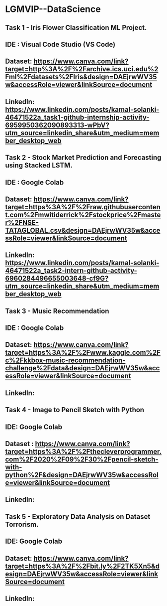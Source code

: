 # LGMVIP--DataScience

## Task 1 - Iris Flower Classification ML Project.
## IDE : Visual Code Studio (VS Code)
## Dataset: https://www.canva.com/link?target=http%3A%2F%2Farchive.ics.uci.edu%2Fml%2Fdatasets%2FIris&design=DAEjrwWV35w&accessRole=viewer&linkSource=document 
## LinkedIn: https://www.linkedin.com/posts/kamal-solanki-46471522a_task1-github-internship-activity-6959950362090893313-wPbV?utm_source=linkedin_share&utm_medium=member_desktop_web

## Task 2 - Stock Market Prediction and Forecasting using Stacked LSTM.
## IDE : Google Colab
## Dataset: https://www.canva.com/link?target=https%3A%2F%2Fraw.githubusercontent.com%2Fmwitiderrick%2Fstockprice%2Fmaster%2FNSE-TATAGLOBAL.csv&design=DAEjrwWV35w&accessRole=viewer&linkSource=document
## LinkedIn: https://www.linkedin.com/posts/kamal-solanki-46471522a_task2-intern-github-activity-6960284496655003648-cf9G?utm_source=linkedin_share&utm_medium=member_desktop_web

## Task 3 - Music Recommendation
## IDE : Google Colab
## Dataset: https://www.canva.com/link?target=https%3A%2F%2Fwww.kaggle.com%2Fc%2Fkkbox-music-recommendation-challenge%2Fdata&design=DAEjrwWV35w&accessRole=viewer&linkSource=document
## LinkedIn: 

## Task 4 - Image to Pencil Sketch with Python
## IDE: Google Colab
## Dataset : https://www.canva.com/link?target=https%3A%2F%2Fthecleverprogrammer.com%2F2020%2F09%2F30%2Fpencil-sketch-with-python%2F&design=DAEjrwWV35w&accessRole=viewer&linkSource=document
## LinkedIn: 

## Task 5 - Exploratory Data Analysis on Dataset Torrorism.
## IDE: Google Colab
## Dataset: https://www.canva.com/link?target=https%3A%2F%2Fbit.ly%2F2TK5Xn5&design=DAEjrwWV35w&accessRole=viewer&linkSource=document
## LinkedIn: 

